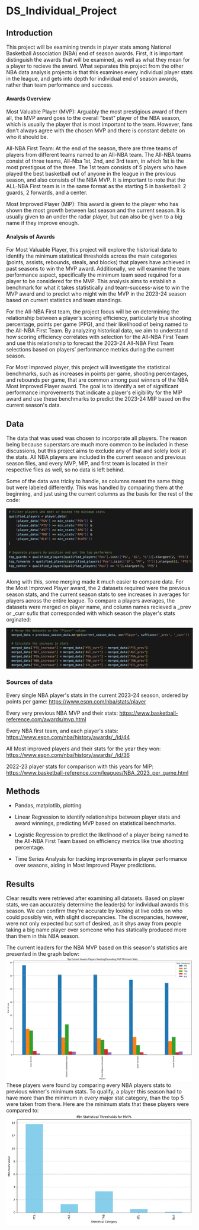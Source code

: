 # DS_Individual_Project

## Introduction
This project will be examining trends in player stats among National Basketball Association (NBA) end of season awards. First, it is important distinguish the awards that will be examined, as well as what they mean for a player to recieve the award. What separates this project from the other NBA data analysis projects is that this examines every individual player stats in the league, and gets into depth for individual end of season awards, rather than team performance and success.

#### Awards Overview

Most Valuable Player (MVP): Arguably the most prestigious award of them all, the MVP award goes to the overall "best" player of the NBA season, which is usually the player that is most important to the team. However, fans don't always agree with the chosen MVP and there is constant debate on who it should be.

All-NBA First Team: At the end of the season, there are three teams of players from different teams named to an All-NBA team. The All-NBA teams consist of three teams, All-Nba 1st, 2nd, and 3rd team, in which 1st is the most prestigous of the three. The 1st team consists of 5 players who have played the best basketball out of anyone in the league in the previous season, and also consists of the NBA MVP. It is important to note that the ALL-NBA First team is in the same format as the starting 5 in basketball: 2 guards, 2 forwards, and a center.

Most Improved Player (MIP): This award is given to the player who has shown the most growth between last season and the current season. It is usually given to an under the radar player, but can also be given to a big name if they improve enough.

#### Analysis of Awards

For Most Valuable Player, this project will explore the historical data to identify the minimum statistical thresholds across the main categories (points, assists, rebounds, steals, and blocks) that players have achieved in past seasons to win the MVP award. Additionally, we will examine the team performance aspect, specifically the minimum team seed required for a player to be considered for the MVP. This analysis aims to establish a benchmark for what it takes statistically and team-success-wise to win the MVP award and to predict who might win the MVP in the 2023-24 season based on current statistics and team standings.

For the All-NBA First team, the project focus will be on determining the relationship between a player’s scoring efficiency, particularly true shooting percentage, points per game (PPG), and their likelihood of being named to the All-NBA First Team. By analyzing historical data, we aim to understand how scoring efficiency correlates with selection for the All-NBA First Team and use this relationship to forecast the 2023-24 All-NBA First Team selections based on players’ performance metrics during the current season.

For Most Improved player, this project will investigate the statistical benchmarks, such as increases in points per game, shooting percentages, and rebounds per game, that are common among past winners of the NBA Most Improved Player award. The goal is to identify a set of significant performance improvements that indicate a player's eligibility for the MIP award and use these benchmarks to predict the 2023-24 MIP based on the current season's data.

## Data

The data that was used was chosen to incorporate all players. The reason being because superstars are much more common to be included in these discussions, but this project aims to exclude any of that and solely look at the stats. All NBA players are included in the current season and previous season files, and every MVP, MIP, and first team is located in their respective files as well, so no data is left behind. 

Some of the data was tricky to handle, as columns meant the same thing but were labeled differently. This was handled by comparing them at the beginning, and just using the current columns as the basis for the rest of the code:

![Difference in column names](graph/DifferentColumnNames.png)


Along with this, some merging made it much easier to compare data. For the Most Improved Player award, the 2 datasets required were the previous season stats, and the current season stats to see increases in averages for players across the entire league. To compare a players averages, the datasets were merged on player name, and column names recieved a _prev or _curr sufix that corresponded with which season the player's stats orginated:

![Merge Datasets](graph/MergingData.png)

### Sources of data

Every single NBA player's stats in the current 2023-24 season, ordered by points per game: https://www.espn.com/nba/stats/player

Every very previous NBA MVP and their stats: https://www.basketball-reference.com/awards/mvp.html

Every NBA first team, and each player's stats: https://www.espn.com/nba/history/awards/_/id/44

All Most improved players and their stats for the year they won: https://www.espn.com/nba/history/awards/_/id/36

2022-23 player stats for comparison with this years for MIP: https://www.basketball-reference.com/leagues/NBA_2023_per_game.html


## Methods
- Pandas, matplotlib, plotting

- Linear Regression to identify relationships between player stats and award winnings, predicting MVP based on statistical benchmarks.
  
- Logistic Regression to predict the likelihood of a player being named to the All-NBA First Team based on efficiency metrics 
  like true shooting percentage.

- Time Series Analysis for tracking improvements in player performance over seasons, aiding in Most Improved Player predictions.

## Results

Clear results were retrieved after examining all datasets. Based on player stats, we can accurately determime the leader(s) for individual awards this season. We can confirm they're accurate by looking at live odds on who could possibly win, with slight discrepancies. The discrepancies, however, were not only expected but sort of desired, as it shys away from people taking a big name player over someone who has statically produced more than them in this NBA season. 

The current leaders for the NBA MVP based on this season's statistics are presented in the graph below:
![MVP Candidates](graph/MVPPrediction.png)
These players were found by comparing every NBA players stats to previous winner's minimum stats. To qualify, a player this season had to have more than the minimum in every major stat category, than the top 5 were taken from there. Here are the minimum stats that these players were compared to:
![MVP Min Stats](graph/MVPMinStats.png)
